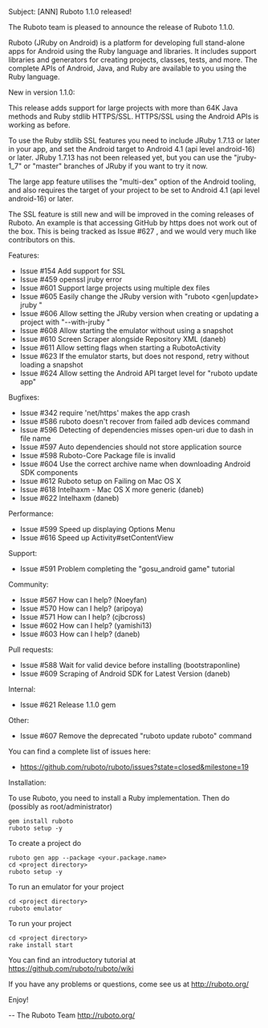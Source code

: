 Subject: [ANN] Ruboto 1.1.0 released!

The Ruboto team is pleased to announce the release of Ruboto 1.1.0.

Ruboto (JRuby on Android) is a platform for developing full stand-alone
apps for Android using the Ruby language and libraries.  It includes
support libraries and generators for creating projects, classes, tests,
and more.  The complete APIs of Android, Java, and Ruby are available to
you using the Ruby language.

New in version 1.1.0:

This release adds support for large projects with more than 64K Java
methods and Ruby stdlib HTTPS/SSL.  HTTPS/SSL using the Android APIs is
working as before.

To use the Ruby stdlib SSL features you need to include JRuby 1.7.13 or
later in your app, and set the Android target to Android 4.1 (api level
android-16) or later.  JRuby 1.7.13 has not been released yet, but you can
use the "jruby-1_7" or "master" branches of JRuby if you want to try it
now.

The large app feature utilises the "multi-dex" option of the Android
tooling, and also requires the target of your project to be set to Android
4.1 (api level android-16) or later.

The SSL feature is still new and will be improved in the coming releases
of Ruboto.  An example is that accessing GitHub by https does not work out
of the box.  This is being tracked as Issue #627 , and we would very much
like contributors on this.

Features:

* Issue #154 Add support for SSL
* Issue #459 openssl jruby error
* Issue #601 Support large projects using multiple dex files
* Issue #605 Easily change the JRuby version with "ruboto <gen|update>
  jruby <version>"
* Issue #606 Allow setting the JRuby version when creating or updating a
  project with "--with-jruby <version>"
* Issue #608 Allow starting the emulator without using a snapshot
* Issue #610 Screen Scraper alongside Repository XML (daneb)
* Issue #611 Allow setting flags when starting a RubotoActivity
* Issue #623 If the emulator starts, but does not respond, retry without
  loading a snapshot
* Issue #624 Allow setting the Android API target level for "ruboto
  update app"

Bugfixes:

* Issue #342 require 'net/https' makes the app crash
* Issue #586 ruboto doesn't recover from failed adb devices command
* Issue #596 Detecting of dependencies misses open-uri due to dash in
  file name
* Issue #597 Auto dependencies should not store application source
* Issue #598 Ruboto-Core Package file is invalid
* Issue #604 Use the correct archive name when downloading Android SDK
  components
* Issue #612 Ruboto setup on Failing on Mac OS X
* Issue #618 Intelhaxm - Mac OS X more generic (daneb)
* Issue #622 Intelhaxm (daneb)

Performance:

* Issue #599 Speed up displaying Options Menu
* Issue #616 Speed up Activity#setContentView

Support:

* Issue #591 Problem completing the "gosu_android game" tutorial

Community:

* Issue #567 How can I help? (Noeyfan)
* Issue #570 How can I help? (aripoya)
* Issue #571 How can I help? (cjbcross)
* Issue #602 How can I help? (yamishi13)
* Issue #603 How can I help? (daneb)

Pull requests:

* Issue #588 Wait for valid device before installing (bootstraponline)
* Issue #609 Scraping of Android SDK for Latest Version (daneb)

Internal:

* Issue #621 Release 1.1.0 gem

Other:

* Issue #607 Remove the deprecated "ruboto update ruboto" command

You can find a complete list of issues here:

* https://github.com/ruboto/ruboto/issues?state=closed&milestone=19


Installation:

To use Ruboto, you need to install a Ruby implementation.  Then do
(possibly as root/administrator)

    gem install ruboto
    ruboto setup -y

To create a project do

    ruboto gen app --package <your.package.name>
    cd <project directory>
    ruboto setup -y

To run an emulator for your project

    cd <project directory>
    ruboto emulator

To run your project

    cd <project directory>
    rake install start

You can find an introductory tutorial at
https://github.com/ruboto/ruboto/wiki

If you have any problems or questions, come see us at http://ruboto.org/

Enjoy!


--
The Ruboto Team
http://ruboto.org/
